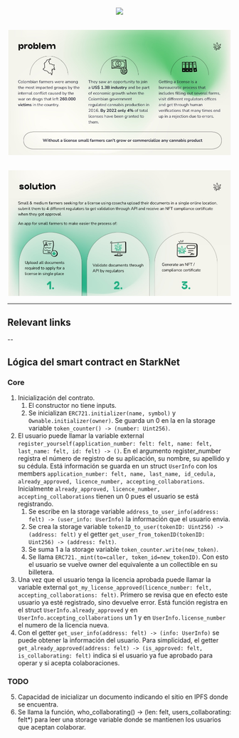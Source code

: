 
<p align="center">
    <br>
    <img src="imgs/landing.png" width="500"/>
    <br>
<p>

<p align="center">
    <br>
    <img src="imgs/problem.jpeg" width="500"/>
    <br>
<p>

<p align="center">
    <br>
    <img src="imgs/solution.jpeg" width="500"/>
    <br>
<p>


---
## Relevant links


--
## Lógica del smart contract en StarkNet

### Core
1. Inicialización del contrato. 
   1. El constructor no tiene inputs. 
   2. Se inicializan `ERC721.initializer(name, symbol)` y `Ownable.initializer(owner)`. Se guarda un 0 en la en la storage variable `token_counter() -> (number: Uint256)`. 
2. El usuario puede llamar la variable external `register_yourself(application_number: felt: felt, name: felt, last_name: felt, id: felt) -> ()`. En el argumento register_number registra el número de registro de su aplicación, su nombre, su apellido y su cédula. Está información se guarda en un struct `UserInfo` con los members `application_number: felt, name, last_name, id_cedula, already_approved, licence_number, accepting_collaborations`. Inicialmente `already_approved, licence_number, accepting_collaborations` tienen un 0 pues el usuario se está registrando.
   1. Se escribe en la storage variable `address_to_user_info(address: felt) -> (user_info: UserInfo)` la información que el usuario envia.
   2. Se crea la storage variable `tokenID_to_user(tokenID: Uint256) -> (address: felt)` y el getter `get_user_from_tokenID(tokenID: Uint256) -> (address: felt)`. 
   3. Se suma 1 a la storage variable `token_counter.write(new_token)`.
   4. Se llama `ERC721._mint(to=caller, token_id=new_tokenID)`. Con esto el usuario se vuelve owner del equivalente a un collectible en su billetera.
3. Una vez que el usuario tenga la licencia aprobada puede llamar la variable external `got_my_license_approved(licence_number: felt, accepting_collaborations: felt)`. Primero se revisa que en efecto este usuario ya esté registrado, sino devuelve error. Está función registra en el struct `UserInfo.already_approved` y en `UserInfo.accepting_collaborations` un 1 y en `UserInfo.license_number` el numero de la licencia nueva.  
4. Con el getter `get_user_info(address: felt) -> (info: UserInfo)` se puede obtener la información del usuario. Para simplicidad, el getter `get_already_approved(address: felt) -> (is_approved: felt, is_collaborating: felt)` indica si el usuario ya fue aprobado para operar y si acepta colaboraciones.


### TODO
5. Capacidad de inicializar un documento indicando el sitio en IPFS donde se encuentra.
6. Se llama la función, who_collaborating() -> (len: felt, users_collaborating: felt*) para leer una storage variable donde se mantienen los usuarios que aceptan colaborar.